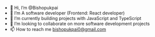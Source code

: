 - 👋 Hi, I’m @Bishopukpai
- 👀 I’m A software developer (Frontend: React developer)
- 🌱 I’m currently building projects with JavaScript and TypeScript
- 💞️ I’m looking to collaborate on more software development projects 
- 📫 How to reach me bishopukpai0@gmail.com 

<!---
Bishopukpai/Bishopukpai is a ✨ unique ✨ repository because its `README.md` (this file) appears on your GitHub profile.
You can click the Preview link to take a look at your changes.
--->

